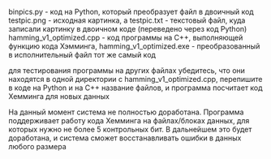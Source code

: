binpics.py - код на Python, который преобразует файл в двоичный код
testpic.png - исходная картинка,  а testpic.txt - текстовый файл, куда записали картинку в двоичном коде (переведено через код Python)
hamming_v1_optimized.cpp - код программы на C++, выполняющей функцию кода Хэмминга, hamming_v1_optimized.exe - преобразованный в исполнительный файл тот же самый код

для тестирования программы на других файлах убедитесь, что они находятся в одной директории с hamming_v1_optimized.cpp, перепишите в коде на Python и на C++ название файлов, и программа посчитает код Хемминга для новых данных

На данный момент система не полностью доработана.  Программа поддерживает работу кода Хемминга на файлах/блоках данных, для которых нужно не более 5 контрольных бит. В дальнейшем это будет доработана, и система сможет восстанавливать ошибки в данных любого размера

